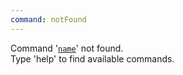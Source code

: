 ```yaml
---
command: notFound
---
```

[](sleep:400)
Command '[`name`](const:command)' not found.  
Type 'help' to find available commands.  
